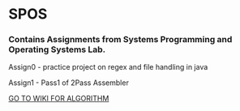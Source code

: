 # SPOS
### Contains Assignments from Systems Programming and Operating Systems Lab.
Assign0 - practice project on regex and file handling in java

Assign1 - Pass1 of 2Pass Assembler 

[GO TO WIKI FOR ALGORITHM](https://github.com/TanishaShrotriya/SPOS/wiki/ASSIGNMENT-1-:-PASS-1-OF-2-PASS-ASSEMBLER)


  
